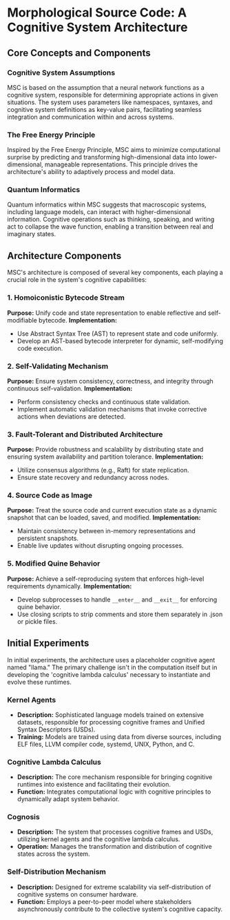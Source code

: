 # Morphological Source Code: A Cognitive System Architecture

## Core Concepts and Components

### Cognitive System Assumptions

MSC is based on the assumption that a neural network functions as a cognitive system, responsible for determining appropriate actions in given situations. The system uses parameters like namespaces, syntaxes, and cognitive system definitions as key-value pairs, facilitating seamless integration and communication within and across systems.

### The Free Energy Principle

Inspired by the Free Energy Principle, MSC aims to minimize computational surprise by predicting and transforming high-dimensional data into lower-dimensional, manageable representations. This principle drives the architecture's ability to adaptively process and model data.

### Quantum Informatics

Quantum informatics within MSC suggests that macroscopic systems, including language models, can interact with higher-dimensional information. Cognitive operations such as thinking, speaking, and writing act to collapse the wave function, enabling a transition between real and imaginary states.

## Architecture Components

MSC's architecture is composed of several key components, each playing a crucial role in the system's cognitive capabilities:

### 1. Homoiconistic Bytecode Stream

**Purpose:** Unify code and state representation to enable reflective and self-modifiable bytecode.
**Implementation:**
- Use Abstract Syntax Tree (AST) to represent state and code uniformly.
- Develop an AST-based bytecode interpreter for dynamic, self-modifying code execution.

### 2. Self-Validating Mechanism

**Purpose:** Ensure system consistency, correctness, and integrity through continuous self-validation.
**Implementation:**
- Perform consistency checks and continuous state validation.
- Implement automatic validation mechanisms that invoke corrective actions when deviations are detected.

### 3. Fault-Tolerant and Distributed Architecture

**Purpose:** Provide robustness and scalability by distributing state and ensuring system availability and partition tolerance.
**Implementation:**
- Utilize consensus algorithms (e.g., Raft) for state replication.
- Ensure state recovery and redundancy across nodes.

### 4. Source Code as Image

**Purpose:** Treat the source code and current execution state as a dynamic snapshot that can be loaded, saved, and modified.
**Implementation:**
- Maintain consistency between in-memory representations and persistent snapshots.
- Enable live updates without disrupting ongoing processes.

### 5. Modified Quine Behavior

**Purpose:** Achieve a self-reproducing system that enforces high-level requirements dynamically.
**Implementation:**
- Develop subprocesses to handle `__enter__` and `__exit__` for enforcing quine behavior.
- Use closing scripts to strip comments and store them separately in .json or pickle files.

## Initial Experiments

In initial experiments, the architecture uses a placeholder cognitive agent named "llama." The primary challenge isn't in the computation itself but in developing the 'cognitive lambda calculus' necessary to instantiate and evolve these runtimes.

### Kernel Agents

- **Description:** Sophisticated language models trained on extensive datasets, responsible for processing cognitive frames and Unified Syntax Descriptors (USDs).
- **Training:** Models are trained using data from diverse sources, including ELF files, LLVM compiler code, systemd, UNIX, Python, and C.

### Cognitive Lambda Calculus

- **Description:** The core mechanism responsible for bringing cognitive runtimes into existence and facilitating their evolution.
- **Function:** Integrates computational logic with cognitive principles to dynamically adapt system behavior.

### Cognosis

- **Description:** The system that processes cognitive frames and USDs, utilizing kernel agents and the cognitive lambda calculus.
- **Operation:** Manages the transformation and distribution of cognitive states across the system.

### Self-Distribution Mechanism

- **Description:** Designed for extreme scalability via self-distribution of cognitive systems on consumer hardware.
- **Function:** Employs a peer-to-peer model where stakeholders asynchronously contribute to the collective system's cognitive capacity.
